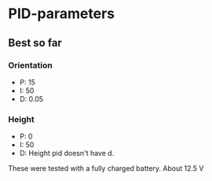 # PID-parameters

## Best so far  

### Orientation  

* P: 15  
* I: 50  
* D: 0.05

### Height

* P:  0
* I:  50
* D: Height pid doesn't have d.

These were tested with a fully charged battery. About 12.5 V
